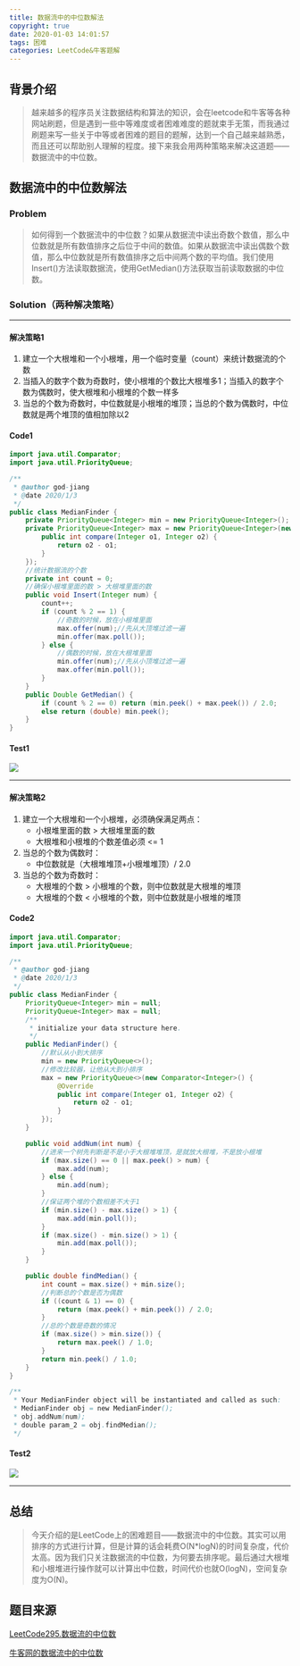 ```yaml
---
title: 数据流中的中位数解法
copyright: true
date: 2020-01-03 14:01:57
tags: 困难
categories: LeetCode&牛客题解
---
```


## 背景介绍

> 越来越多的程序员关注数据结构和算法的知识，会在leetcode和牛客等各种网站刷题，但是遇到一些中等难度或者困难难度的题就束手无策，而我通过刷题来写一些关于中等或者困难的题目的题解，达到一个自己越来越熟悉，而且还可以帮助别人理解的程度。接下来我会用两种策略来解决这道题——数据流中的中位数。

<!--more-->



## 数据流中的中位数解法

### Problem

> 如何得到一个数据流中的中位数？如果从数据流中读出奇数个数值，那么中位数就是所有数值排序之后位于中间的数值。如果从数据流中读出偶数个数值，那么中位数就是所有数值排序之后中间两个数的平均值。我们使用Insert()方法读取数据流，使用GetMedian()方法获取当前读取数据的中位数。

### Solution（两种解决策略）

------



#### 解决策略1

1. 建立一个大根堆和一个小根堆，用一个临时变量（count）来统计数据流的个数
2. 当插入的数字个数为奇数时，使小根堆的个数比大根堆多1；当插入的数字个数为偶数时，使大根堆和小根堆的个数一样多
3. 当总的个数为奇数时，中位数就是小根堆的堆顶；当总的个数为偶数时，中位数就是两个堆顶的值相加除以2

#### Code1

```java
import java.util.Comparator;
import java.util.PriorityQueue;

/**
 * @author god-jiang
 * @date 2020/1/3
 */
public class MedianFinder {
    private PriorityQueue<Integer> min = new PriorityQueue<Integer>();
    private PriorityQueue<Integer> max = new PriorityQueue<Integer>(new Comparator<Integer>() {
        public int compare(Integer o1, Integer o2) {
            return o2 - o1;
        }
    });
    //统计数据流的个数
    private int count = 0;
    //确保小根堆里面的数 > 大根堆里面的数
    public void Insert(Integer num) {
        count++;
        if (count % 2 == 1) {
            //奇数的时候，放在小根堆里面
            max.offer(num);//先从大顶堆过滤一遍
            min.offer(max.poll());
        } else {
            //偶数的时候，放在大根堆里面
            min.offer(num);//先从小顶堆过滤一遍
            max.offer(min.poll());
        }
    }
    public Double GetMedian() {
        if (count % 2 == 0) return (min.peek() + max.peek()) / 2.0;
        else return (double) min.peek();
    }
}

```

#### Test1

![](/images/数据流中的中位数/1.jpg)



------

#### 解决策略2

1. 建立一个大根堆和一个小根堆，必须确保满足两点：
   - 小根堆里面的数 > 大根堆里面的数
   - 大根堆和小根堆的个数差值必须 <= 1
2. 当总的个数为偶数时：
   - 中位数就是（大根堆堆顶+小根堆堆顶）/ 2.0
3. 当总的个数为奇数时：
   - 大根堆的个数 > 小根堆的个数，则中位数就是大根堆的堆顶
   - 大根堆的个数 < 小根堆的个数，则中位数就是小根堆的堆顶

#### Code2

```java
import java.util.Comparator;
import java.util.PriorityQueue;

/**
 * @author god-jiang
 * @date 2020/1/3
 */
public class MedianFinder {
    PriorityQueue<Integer> min = null;
    PriorityQueue<Integer> max = null;
    /**
     * initialize your data structure here.
     */
    public MedianFinder() {
        //默认从小到大排序
        min = new PriorityQueue<>();
        //修改比较器，让他从大到小排序
        max = new PriorityQueue<>(new Comparator<Integer>() {
            @Override
            public int compare(Integer o1, Integer o2) {
                return o2 - o1;
            }
        });
    }

    public void addNum(int num) {
        //进来一个树先判断是不是小于大根堆堆顶，是就放大根堆，不是放小根堆
        if (max.size() == 0 || max.peek() > num) {
            max.add(num);
        } else {
            min.add(num);
        }
        //保证两个堆的个数相差不大于1
        if (min.size() - max.size() > 1) {
            max.add(min.poll());
        }
        if (max.size() - min.size() > 1) {
            min.add(max.poll());
        }
    }

    public double findMedian() {
        int count = max.size() + min.size();
        //判断总的个数是否为偶数
        if ((count & 1) == 0) {
            return (max.peek() + min.peek()) / 2.0;
        }
        //总的个数是奇数的情况
        if (max.size() > min.size()) {
            return max.peek() / 1.0;
        }
        return min.peek() / 1.0;
    }
}

/**
 * Your MedianFinder object will be instantiated and called as such:
 * MedianFinder obj = new MedianFinder();
 * obj.addNum(num);
 * double param_2 = obj.findMedian();
 */
```

#### Test2

![](/images/数据流中的中位数/2.jpg)

------

## 总结

> 今天介绍的是LeetCode上的困难题目——数据流中的中位数。其实可以用排序的方式进行计算，但是计算的话会耗费O(N*logN)的时间复杂度，代价太高。因为我们只关注数据流的中位数，为何要去排序呢。最后通过大根堆和小根堆进行操作就可以计算出中位数，时间代价也就O(logN)，空间复杂度为O(N)。



## 题目来源

[LeetCode295.数据流的中位数](https://leetcode-cn.com/problems/find-median-from-data-stream/submissions/)

[牛客网的数据流中的中位数](https://www.nowcoder.com/practice/9be0172896bd43948f8a32fb954e1be1?tpId=13&tqId=11216&tPage=4&rp=1&ru=%2Fta%2Fcoding-interviews&qru=%2Fta%2Fcoding-interviews%2Fquestion-ranking)